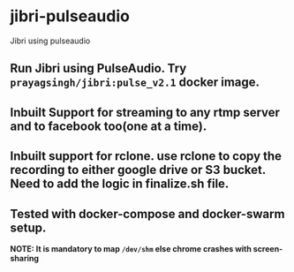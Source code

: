 # jibri-pulseaudio
Jibri using pulseaudio

## Run Jibri using PulseAudio. Try `prayagsingh/jibri:pulse_v2.1` docker image.

## Inbuilt Support for streaming to any rtmp server and to facebook too(one at a time). 

## Inbuilt support for rclone. use rclone to copy the recording to either google drive or S3 bucket. Need to add the logic in finalize.sh file. 

## Tested with docker-compose and docker-swarm setup. 

**NOTE: It is mandatory to map `/dev/shm` else chrome crashes with screen-sharing**